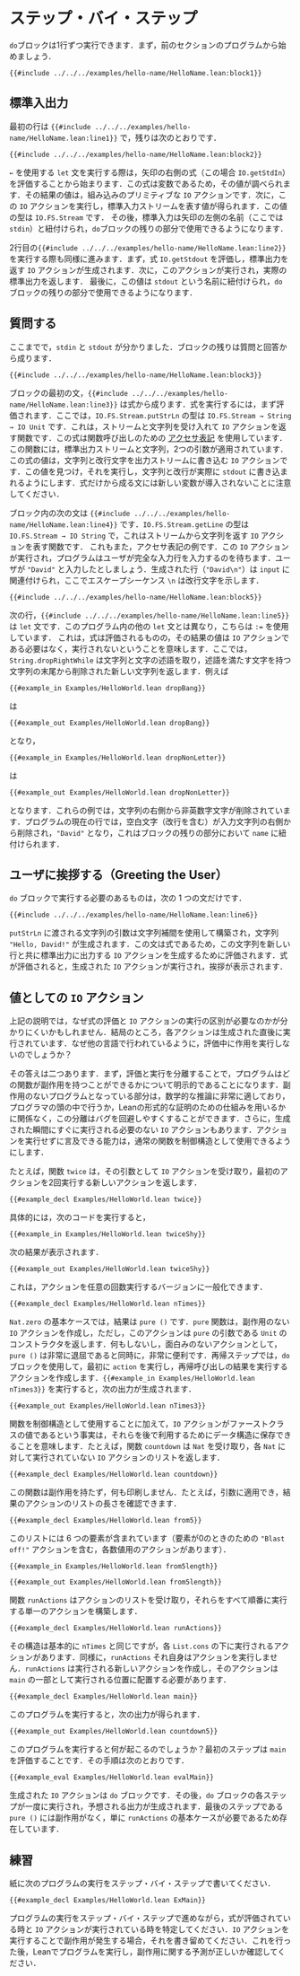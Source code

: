 <!--
# Step By Step

A `do` block can be executed one line at a time.
Start with the program from the prior section:
-->
# ステップ・バイ・ステップ

`do`ブロックは1行ずつ実行できます．まず，前のセクションのプログラムから始めましょう．
```lean
{{#include ../../../examples/hello-name/HelloName.lean:block1}}
```

<!--
## Standard IO

The first line is `{{#include ../../../examples/hello-name/HelloName.lean:line1}}`, while the remainder is:
-->
## 標準入出力

最初の行は `{{#include ../../../examples/hello-name/HelloName.lean:line1}}` で，残りは次のとおりです．
```lean
{{#include ../../../examples/hello-name/HelloName.lean:block2}}
```

<!--
To execute a `let` statement that uses a `←`, start by evaluating the expression to the right of the arrow (in this case, `IO.getStdIn`).
Because this expression is just a variable, its value is looked up.
The resulting value is a built-in primitive `IO` action.
The next step is to execute this `IO` action, resulting in a value that represents the standard input stream, which has type `IO.FS.Stream`.
Standard input is then associated with the name to the left of the arrow (here `stdin`) for the remainder of the `do` block.
-->
`←` を使用する `let` 文を実行する際は，矢印の右側の式（この場合 `IO.getStdIn`）を評価することから始まります．この式は変数であるため，その値が調べられます．その結果の値は，組み込みのプリミティブな `IO` アクションです．次に，この `IO` アクションを実行し，標準入力ストリームを表す値が得られます．この値の型は `IO.FS.Stream` です．
その後，標準入力は矢印の左側の名前（ここでは `stdin`）と紐付けられ，`do`ブロックの残りの部分で使用できるようになります．

<!--
Executing the second line, `{{#include ../../../examples/hello-name/HelloName.lean:line2}}`, proceeds similarly.
First, the expression `IO.getStdout` is evaluated, yielding an `IO` action that will return the standard output.
Next, this action is executed, actually returning the standard output.
Finally, this value is associated with the name `stdout` for the remainder of the `do` block.
-->
2行目の`{{#include ../../../examples/hello-name/HelloName.lean:line2}}` を実行する際も同様に進みます．まず，式 `IO.getStdout` を評価し，標準出力を返す `IO` アクションが生成されます．次に，このアクションが実行され，実際の標準出力を返します．
最後に，この値は `stdout` という名前に紐付けられ，`do` ブロックの残りの部分で使用できるようになります．


<!--
## Asking a Question

Now that `stdin` and `stdout` have been found, the remainder of the block consists of a question and an answer:
-->
## 質問する

ここまでで，`stdin` と `stdout` が分かりました．ブロックの残りは質問と回答から成ります．
```lean
{{#include ../../../examples/hello-name/HelloName.lean:block3}}
```

<!--
The first statement in the block, `{{#include ../../../examples/hello-name/HelloName.lean:line3}}`, consists of an expression.
To execute an expression, it is first evaluated.
In this case, `IO.FS.Stream.putStrLn` has type `IO.FS.Stream → String → IO Unit`.
This means that it is a function that accepts a stream and a string, returning an `IO` action.
The expression uses [accessor notation](../getting-to-know/structures.md#behind-the-scenes) for a function call.
This function is applied to two arguments: the standard output stream and a string.
The value of the expression is an `IO` action that will write the string and a newline character to the output stream.
Having found this value, the next step is to execute it, which causes the string and newline to actually be written to `stdout`.
Statements that consist only of expressions do not introduce any new variables.
-->
ブロックの最初の文，`{{#include ../../../examples/hello-name/HelloName.lean:line3}}` は式から成ります．式を実行するには，まず評価されます．ここでは，`IO.FS.Stream.putStrLn` の型は `IO.FS.Stream → String → IO Unit` です．これは，ストリームと文字列を受け入れて `IO` アクションを返す関数です．この式は関数呼び出しのための [アクセサ表記](../getting-to-know/structures.md#behind-the-scenes) を使用しています．この関数には，標準出力ストリームと文字列，2つの引数が適用されています．この式の値は，文字列と改行文字を出力ストリームに書き込む `IO` アクションです．この値を見つけ，それを実行し，文字列と改行が実際に `stdout` に書き込まれるようにします．式だけから成る文には新しい変数が導入されないことに注意してください．

<!--
The next statement in the block is `{{#include ../../../examples/hello-name/HelloName.lean:line4}}`.
`IO.FS.Stream.getLine` has type `IO.FS.Stream → IO String`, which means that it is a function from a stream to an `IO` action that will return a string.
Once again, this is an example of accessor notation.
This `IO` action is executed, and the program waits until the user has typed a complete line of input.
Assume the user writes "`David`".
The resulting line (`"David\n"`) is associated with `input`, where the escape sequence `\n` denotes the newline character.
-->
ブロック内の次の文は `{{#include ../../../examples/hello-name/HelloName.lean:line4}}` です．`IO.FS.Stream.getLine` の型は `IO.FS.Stream → IO String` で，これはストリームから文字列を返す `IO` アクションを表す関数です．
これもまた，アクセサ表記の例です．この `IO` アクションが実行され，プログラムはユーザが完全な入力行を入力するのを待ちます．ユーザが `"David"` と入力したとしましょう．生成された行（`"David\n"`）は `input` に関連付けられ，ここでエスケープシーケンス `\n` は改行文字を示します．
```lean
{{#include ../../../examples/hello-name/HelloName.lean:block5}}
```

<!--
The next line, `{{#include ../../../examples/hello-name/HelloName.lean:line5}}`, is a `let` statement.
Unlike the other `let` statements in this program, it uses `:=` instead of `←`.
This means that the expression will be evaluated, but the resulting value need not be an `IO` action and will not be executed.
In this case, `String.dropRightWhile` takes a string and a predicate over characters and returns a new string from which all the characters at the end of the string that satisfy the predicate have been removed.
For example,
-->
次の行，`{{#include ../../../examples/hello-name/HelloName.lean:line5}}` は `let` 文です．このプログラム内の他の `let` 文とは異なり，こちらは `:=` を使用しています．
これは，式は評価されるものの，その結果の値は `IO` アクションである必要はなく，実行されないということを意味します．ここでは，`String.dropRightWhile` は文字列と文字の述語を取り，述語を満たす文字を持つ文字列の末尾から削除された新しい文字列を返します．例えば
```lean
{{#example_in Examples/HelloWorld.lean dropBang}}
```
<!--
yields
-->
は
```output info
{{#example_out Examples/HelloWorld.lean dropBang}}
```
<!--
and
-->
となり，
```lean
{{#example_in Examples/HelloWorld.lean dropNonLetter}}
```
<!--
yields
-->
は
```output info
{{#example_out Examples/HelloWorld.lean dropNonLetter}}
```
<!--
in which all non-alphanumeric characters have been removed from the right side of the string.
In the current line of the program, whitespace characters (including the newline) are removed from the right side of the input string, resulting in `"David"`, which is associated with `name` for the remainder of the block.
-->
となります．これらの例では，文字列の右側から非英数字文字が削除されています．プログラムの現在の行では，空白文字（改行を含む）が入力文字列の右側から削除され，`"David"` となり，これはブロックの残りの部分において `name` に紐付けられます．


<!--
## Greeting the User

All that remains to be executed in the `do` block is a single statement:
-->

## ユーザに挨拶する（Greeting the User）

`do` ブロックで実行する必要のあるものは，次の 1 つの文だけです．
```lean
{{#include ../../../examples/hello-name/HelloName.lean:line6}}
```
<!--
The string argument to `putStrLn` is constructed via string interpolation, yielding the string `"Hello, David!"`.
Because this statement is an expression, it is evaluated to yield an `IO` action that will print this string with a newline to standard output.
Once the expression has been evaluated, the resulting `IO` action is executed, resulting in the greeting.
-->
`putStrLn` に渡される文字列の引数は文字列補間を使用して構築され，文字列 `"Hello, David!"` が生成されます．この文は式であるため，この文字列を新しい行と共に標準出力に出力する `IO` アクションを生成するために評価されます．式が評価されると，生成された `IO` アクションが実行され，挨拶が表示されます．


<!--
## `IO` Actions as Values

In the above description, it can be difficult to see why the distinction between evaluating expressions and executing `IO` actions is necessary.
After all, each action is executed immediately after it is produced.
Why not simply carry out the effects during evaluation, as is done in other languages?
-->
## 値としての `IO` アクション

上記の説明では，なぜ式の評価と `IO` アクションの実行の区別が必要なのかが分かりにくいかもしれません．結局のところ，各アクションは生成された直後に実行されています．なぜ他の言語で行われているように，評価中に作用を実行しないのでしょうか？

<!--
The answer is twofold.
First off, separating evaluation from execution means that programs must be explicit about which functions can have side effects.
Because the parts of the program that do not have effects are much more amenable to mathematical reasoning, whether in the heads of programmers or using Lean's facilities for formal proof, this separation can make it easier to avoid bugs.
Secondly, not all `IO` actions need be executed at the time that they come into existence.
The ability to mention an action without carrying it out allows ordinary functions to be used as control structures.
-->
その答えは二つあります．まず，評価と実行を分離することで，プログラムはどの関数が副作用を持つことができるかについて明示的であることになります．副作用のないプログラムとなっている部分は，数学的な推論に非常に適しており，プログラマの頭の中で行うか，Leanの形式的な証明のための仕組みを用いるかに関係なく，この分離はバグを回避しやすくすることができます．さらに，生成された瞬間にすぐに実行される必要のない `IO` アクションもあります．アクションを実行せずに言及できる能力は，通常の関数を制御構造として使用できるようにします．

<!--
For instance, the function `twice` takes an `IO` action as its argument, returning a new action that will execute the first one twice.
-->
たとえば，関数 `twice` は，その引数として `IO` アクションを受け取り，最初のアクションを2回実行する新しいアクションを返します．
```lean
{{#example_decl Examples/HelloWorld.lean twice}}
```
<!--
For instance, executing
-->
具体的には，次のコードを実行すると，
```lean
{{#example_in Examples/HelloWorld.lean twiceShy}}
```
<!--
results in
-->
次の結果が表示されます．
```output info
{{#example_out Examples/HelloWorld.lean twiceShy}}
```
<!--
being printed.
This can be generalized to a version that runs the underlying action any number of times:
-->
これは，アクションを任意の回数実行するバージョンに一般化できます．
```lean
{{#example_decl Examples/HelloWorld.lean nTimes}}
```

<!--
In the base case for `Nat.zero`, the result is `pure ()`.
The function `pure` creates an `IO` action that has no side effects, but returns `pure`'s argument, which in this case is the constructor for `Unit`.
As an action that does nothing and returns nothing interesting, `pure ()` is at the same time utterly boring and very useful.
In the recursive step, a `do` block is used to create an action that first executes `action` and then executes the result of the recursive call.
Executing `{{#example_in Examples/HelloWorld.lean nTimes3}}` causes the following output:
-->
`Nat.zero` の基本ケースでは，結果は `pure ()` です．`pure` 関数は，副作用のない `IO` アクションを作成し，ただし，このアクションは `pure` の引数である `Unit` のコンストラクタを返します．何もしないし，面白みのないアクションとして，`pure ()` は非常に退屈であると同時に，非常に便利です．再帰ステップでは，`do` ブロックを使用して，最初に `action` を実行し，再帰呼び出しの結果を実行するアクションを作成します．`{{#example_in Examples/HelloWorld.lean nTimes3}}` を実行すると，次の出力が生成されます．
```output info
{{#example_out Examples/HelloWorld.lean nTimes3}}
```

<!--
In addition to using functions as control structures, the fact that `IO` actions are first-class values means that they can be saved in data structures for later execution.
For instance, the function `countdown` takes a `Nat` and returns a list of unexecuted `IO` actions, one for each `Nat`:
-->
関数を制御構造として使用することに加えて，`IO` アクションがファーストクラスの値であるという事実は，それらを後で利用するためにデータ構造に保存できることを意味します．たとえば，関数 `countdown` は `Nat` を受け取り，各 `Nat` に対して実行されていない `IO` アクションのリストを返します．
```lean
{{#example_decl Examples/HelloWorld.lean countdown}}
```

<!--
This function has no side effects, and does not print anything.
For example, it can be applied to an argument, and the length of the resulting list of actions can be checked:
-->
この関数は副作用を持たず，何も印刷しません．たとえば，引数に適用でき，結果のアクションのリストの長さを確認できます．
```lean
{{#example_decl Examples/HelloWorld.lean from5}}
```

<!--
This list contains six elements (one for each number, plus a `"Blast off!"` action for zero):
-->
このリストには 6 つの要素が含まれています（要素が0のときのための `"Blast off!"` アクションを含む，各数値用のアクションがあります）．

```lean
{{#example_in Examples/HelloWorld.lean from5length}}
```
```output info
{{#example_out Examples/HelloWorld.lean from5length}}
```

<!--
The function `runActions` takes a list of actions and constructs a single action that runs them all in order:
-->
関数 `runActions` はアクションのリストを受け取り，それらをすべて順番に実行する単一のアクションを構築します．
```lean
{{#example_decl Examples/HelloWorld.lean runActions}}
```

<!--
Its structure is essentially the same as that of `nTimes`, except instead of having one action that is executed for each `Nat.succ`, the action under each `List.cons` is to be executed.
Similarly, `runActions` does not itself run the actions.
It creates a new action that will run them, and that action must be placed in a position where it will be executed as a part of `main`:
-->
その構造は基本的に `nTimes` と同じですが，各 `List.cons` の下に実行されるアクションがあります．同様に，`runActions` それ自身はアクションを実行しません．`runActions` は実行される新しいアクションを作成し，そのアクションは `main` の一部として実行される位置に配置する必要があります．

```lean
{{#example_decl Examples/HelloWorld.lean main}}
```
<!--
Running this program results in the following output:
-->
このプログラムを実行すると，次の出力が得られます．
```output info
{{#example_out Examples/HelloWorld.lean countdown5}}
```

<!--
What happens when this program is run?
The first step is to evaluate `main`. That occurs as follows:
-->
このプログラムを実行すると何が起こるのでしょうか？最初のステップは `main` を評価することです．その手順は次のとおりです．
```lean
{{#example_eval Examples/HelloWorld.lean evalMain}}
```

<!--
The resulting `IO` action is a `do` block.
Each step of the `do` block is then executed, one at a time, yielding the expected output.
The final step, `pure ()`, does not have any effects, and it is only present because the definition of `runActions` needs a base case.
-->
生成された `IO` アクションは `do` ブロックです．その後，`do` ブロックの各ステップが一度に実行され，予想される出力が生成されます．最後のステップである `pure ()` には副作用がなく，単に `runActions` の基本ケースが必要であるため存在しています．

<!--
## Exercise

Step through the execution of the following program on a piece of paper:
-->
## 練習

紙に次のプログラムの実行をステップ・バイ・ステップで書いてください．
```lean
{{#example_decl Examples/HelloWorld.lean ExMain}}
```

<!--
While stepping through the program's execution, identify when an expression is being evaluated and when an `IO` action is being executed.
When executing an `IO` action results in a side effect, write it down.
After doing this, run the program with Lean and double-check that your predictions about the side effects were correct.
-->
プログラムの実行をステップ・バイ・ステップで進めながら，式が評価されている時と `IO` アクションが実行されている時を特定してください．`IO` アクションを実行することで副作用が発生する場合，それを書き留めてください．これを行った後，Leanでプログラムを実行し，副作用に関する予測が正しいか確認してください．
